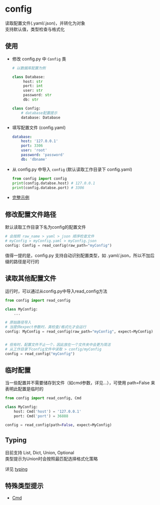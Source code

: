 # config

读取配置文件(.yaml/.json)，并转化为对象  
支持默认值，类型检查与格式化

## 使用

 - 修改 config.py 中 `Config` 类
   ```python
   # 以数据库配置为例
   
   class Database:
        host: str
        port: int
        user: str
        password: str
        db: str

   class Config:
       # database配置提示
       database: Database
   ``` 
 - 填写配置文件 (config.yaml)
   ```yaml
   database:
       host: '127.0.0.1'
       port: 3306
       user: 'root'
       password: 'password'
       db: 'dbname'
   ```
 - 从 config.py 中导入 `config` (默认读取工作目录下 config.yaml)
   ```python
   from config import config
   print(config.databse.host) # 127.0.0.1
   print(config.databse.port) # 3306
   ```

 - [完整示例](./example/config.py)

## 修改配置文件路径

默认读取工作目录下名为config的配置文件
```python
# 会按照 raw_name > yaml > json 顺序检查文件
# myConfig > myConfig.yaml > myConfig.json
config: Config = read_config(raw_path="myConfig")
```
值得一提的是，config.py 支持自动识别配置类型，如 .yaml/.json，所以不加后缀的路径是可行的

## 读取其他配置文件

运行时，可以通过从config.py中导入read_config方法
```python
from config import read_config

class MyConfig:
    ...

# 原始路径导入
# 当提供expect参数时，类检查/格式化才会运行
config: MyConfig = read_config(raw_path="myConfig", expect=MyConfig)


# 但有时，配置文件不止一个，因此放在一个文件夹中会更为简洁
# 从工作目录下config文件中读取 > config/myConfig
config = read_config("myConfig")
```

## 临时配置

当一些配置并不需要储存到文件（如cmd参数，详见...），可使用 path=False 来表明此配置是临时的

```python
from config import read_config, Cmd

class MyConfig:
    host: Cmd('host') = '127.0.0.1'
    port: Cmd('port') = 36888

config = read_config(path=False, expect=MyConfig)
```

## Typing

目前支持 List, Dict, Union, Optional  
类型提示为Union时会按照最匹配选择格式化策略

详见 [typing](./typing)

## 特殊类型提示

 - [Cmd](./cmd)